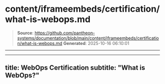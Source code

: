 # content/iframeembeds/certification/what-is-webops.md

> **Source**: https://github.com/pantheon-systems/documentation/blob/main/content/iframeembeds/certification/what-is-webops.md
> **Generated**: 2025-10-16 06:10:01

---

---
title: WebOps Certification
subtitle: "What is WebOps?"
---

<Partial file="certification-guide/what-is-webops.md" />
